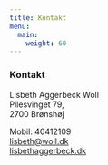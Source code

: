 ```yaml
---
title: Kontakt
menu:
  main:
    weight: 60
---
```


### Kontakt

Lisbeth Aggerbeck Woll  
Pilesvinget 79,  
2700 Brønshøj

Mobil: 40412109  
lisbeth@woll.dk  
[lisbethaggerbeck.dk](https://lisbethaggerbeck.dk)
